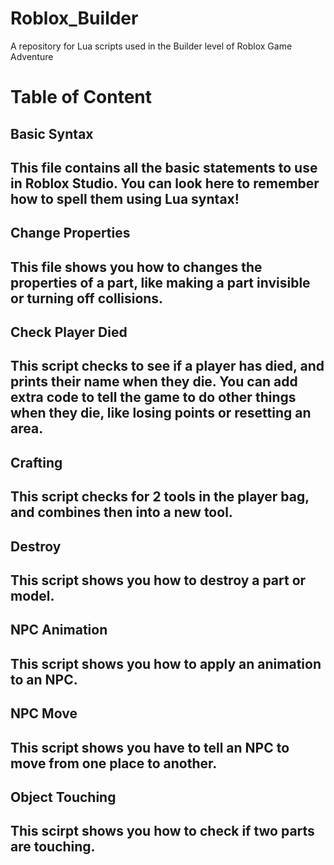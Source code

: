 # Roblox_Builder
A repository for Lua scripts used in the Builder level of Roblox Game Adventure

<h1>Table of Content</h1>

<h2>Basic Syntax<h2>
This file contains all the basic statements to use in Roblox Studio. You can look here to remember how to spell them using Lua syntax!

<h2>Change Properties<h2>
This file shows you how to changes the properties of a part, like making a part invisible or turning off collisions. 

<h2>Check Player Died<h2>
This script checks to see if a player has died, and prints their name when they die. You can add extra code to tell the game to do other things when they die, like losing points or resetting an area.

<h2>Crafting<h2>
This script checks for 2 tools in the player bag, and combines then into a new tool. 

<h2>Destroy<h2>
This script shows you how to destroy a part or model. 

<h2>NPC Animation<h2>
This script shows you how to apply an animation to an NPC.

<h2>NPC Move<h2>
This script shows you have to tell an NPC to move from one place to another. 

<h2>Object Touching<h2>
This scirpt shows you how to check if two parts are touching. 

